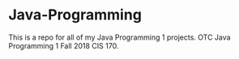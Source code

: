 # Java-Programming
This is a repo for all of my Java Programming 1 projects. OTC Java Programming 1 Fall 2018 CIS 170.
